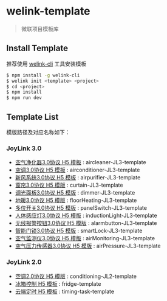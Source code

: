 # welink-template

> 微联项目模板库

## Install Template

推荐使用 [welink-cli](https://github.com/jd-smart-fe/welink-cli) 工具安装模板

```bash
$ npm install -g welink-cli
$ welink init <template> <project>
$ cd <project>
$ npm install
$ npm run dev
```

## Template List 
模版路径及对应名称如下：
### JoyLink 3.0

- [空气净化器3.0协议 H5 模板](https://github.com/jd-smart-fe/welink-template/tree/master/aircleaner-JL3-template)
: aircleaner-JL3-template
- [空调3.0协议 H5 模板](https://github.com/jd-smart-fe/welink-template/tree/master/airconditioner-JL3-template)
: airconditioner-JL3-template
- [新风系统3.0协议 H5 模板](https://github.com/jd-smart-fe/welink-template/tree/master/airpurifier-JL3-template)
: airpurifier-JL3-template
- [窗帘3.0协议 H5 模版](https://github.com/jd-smart-fe/welink-template/tree/master/curtain-JL3-template)
: curtain-JL3-template
- [调光面板3.0协议 H5 模版](https://github.com/jd-smart-fe/welink-template/tree/master/dimmer-JL3-template)
: dimmer-JL3-template
- [地暖3.0协议 H5 模版](https://github.com/jd-smart-fe/welink-template/tree/master/floorHeating-JL3-template)
: floorHeating-JL3-template
- [多位开关3.0协议 H5 模版](https://github.com/jd-smart-fe/welink-template/tree/master/panelSwitch-JL3-template)
: panelSwitch-JL3-template
- [人体感应灯3.0协议 H5 模版](https://github.com/jd-smart-fe/welink-template/tree/master/inductionLight-JL3-template)
: inductionLight-JL3-template
- [无线报警按钮3.0协议 H5 模版](https://github.com/jd-smart-fe/welink-template/tree/master/alarmbutton-JL3-template)
: alarmbutton-JL3-template
- [智能门锁3.0协议 H5 模版](https://github.com/jd-smart-fe/welink-template/tree/master/smartLock-JL3-template)
: smartLock-JL3-template
- [空气监测仪3.0协议 H5 模版](https://github.com/jd-smart-fe/welink-template/tree/master/airMonitoring-JL3-template)
: airMonitoring-JL3-template
- [空气压力传感器3.0协议 H5 模版](https://github.com/jd-smart-fe/welink-template/tree/master/airPressure-JL3-template)
: airPressure-JL3-template
### JoyLink 2.0

- [空调2.0协议 H5 模版](https://github.com/jd-smart-fe/welink-template/tree/master/conditioning-JL2-template)
: conditioning-JL2-template
- [冰箱控制 H5 模板](https://github.com/jd-smart-fe/welink-template/tree/master/fridge-template)
: fridge-template
- [云端定时 H5 模板](https://github.com/jd-smart-fe/welink-template/tree/master/timing-task-template)
: timing-task-template

